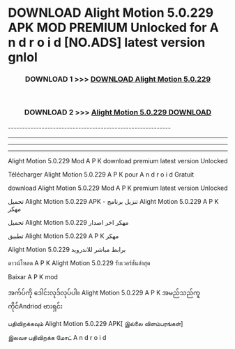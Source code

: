 # DOWNLOAD Alight Motion 5.0.229  APK MOD PREMIUM Unlocked for A n d r o i d [NO.ADS] latest version gnlol 



<div align="center">

<h3>DOWNLOAD 1 >>> <a href="https://getmod2.web.app/?judul=Alight Motion 5.0.229 ">DOWNLOAD Alight Motion 5.0.229 </a></h3><br>

<h3>DOWNLOAD 2 >>> <a href="https://getmod2.web.app/?judul=Alight Motion 5.0.229 ">Alight Motion 5.0.229  DOWNLOAD </a></h3>

</div>
----------------------------------------------------------

----------------------------------------------------------

----------------------------------------------------------

----------------------------------------------------------

Alight Motion 5.0.229  Mod A P K download premium latest version Unlocked

Télécharger Alight Motion 5.0.229  A P K pour A n d r o i d Gratuit

download Alight Motion 5.0.229  Mod A P K premium latest version Unlocked

تحميل Alight Motion 5.0.229  APK - تنزيل برنامج Alight Motion 5.0.229  A P K مهكر

تحميل Alight Motion 5.0.229  مهكر اخر اصدار

تطبيق Alight Motion 5.0.229  A P K مهكر

Alight Motion 5.0.229  برابط مباشر للاندرويد

ดาวน์โหลด A P K Alight Motion 5.0.229  รับเวอร์ชันล่าสุด

Baixar A P K mod

အက်ပ်ကို ဒေါင်းလုဒ်လုပ်ပါ။ Alight Motion 5.0.229  A P K အမည်သည်ကူကိုင်Andriod ဗားရှင်း

பதிவிறக்கவும் Alight Motion 5.0.229  APK[ இல்லை விளம்பரங்கள்] 
 
இலவச பதிவிறக்க மோட் A n d r o i d



